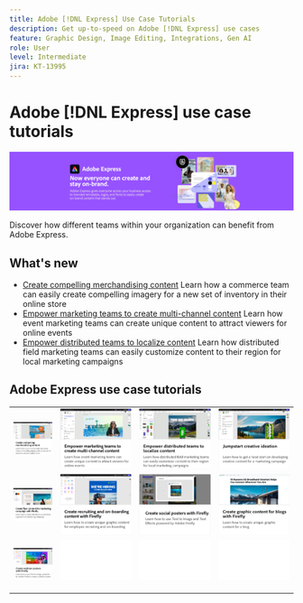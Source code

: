 ```yaml
---
title: Adobe [!DNL Express] Use Case Tutorials
description: Get up-to-speed on Adobe [!DNL Express] use cases
feature: Graphic Design, Image Editing, Integrations, Gen AI
role: User
level: Intermediate
jira: KT-13995
---
```

# Adobe [!DNL Express] use case tutorials

![Express Hero Image](../assets/Express.png)

Discover how different teams within your organization can benefit from Adobe Express.

## What's new

*  [Create compelling merchandising content](compelling-merchandise.md)
   Learn how a commerce team can easily create compelling imagery for a new set of inventory in their online store
*  [Empower marketing teams to create multi-channel content](multi-channel-marketing-content.md)
   Learn how event marketing teams can create unique content to attract viewers for online events
*  [Empower distributed teams to localize content](localized-marketing-content.md)
   Learn how distributed field marketing teams can easily customize content to their region for local marketing campaigns

## Adobe Express use case tutorials

<table style="table-layout:fixed">
<tr>
   <td>
      <a href="compelling-merchandise.md">
         <img alt="Create compelling merchandising content" src="assets/merchandise.png" />
      </a>
  <td>
      <a href="multi-channel-marketing-content.md">
         <img alt="Empower marketing teams to create multi-channel content" src="assets/multi-channel.png" />
      </a>
  <td>
      <a href="localized-marketing-content.md">
         <img alt="Empower distributed teams to localize content" src="assets/marketing-regional-content.png" />
      </a>
  </td>
  <td>
      <a href="jumpstart-ideation.md">
         <img alt="Jumpstart creative ideation" src="assets/marketing-ideation.png" />
      </a>
   </td>
</tr>
<tr>
   <td>
      <a href="create-local-marketing.md">
         <img alt="Create flyer content for marketing campaign with Firefly" src="assets/local-marketing.png" />
      </a>
   </td>
   <td>
      <a href="create-on-boarding.md">
         <img alt="Create recruiting and on-boarding content with Firefly" src="assets/on-boarding.png" />
      </a>
   </td>
   <td>
      <a href="create-social-posters.md">
         <img alt="Create social posters with Firefly" src="assets/social-firefly.png" />
      </a>
   </td>
   <td>
      <a href="create-blog-graphics.md">
         <img alt="Create graphic content for blogs with Firefly" src="assets/blog-graphic.png" />
      </a>
   </td>
</tr>
<tr>
      <td>
      <a href="create-webinar-poster.md">
         <img alt="Create webinar posters with Firefly" src="assets/webinar-poster.png" />
      </a>
   </td>
<td>
      <img alt="Spacer" src="../assets/Whitespacer.png" />
      <div>
      <br>
   </td>
   <td>
      <img alt="Spacer" src="../assets/Whitespacer.png" />
      <div>
      <br>
   </td>
   <td>
      <img alt="Spacer" src="../assets/Whitespacer.png" />
      <div>
      <br>
   </td>
</tr>
</table>
